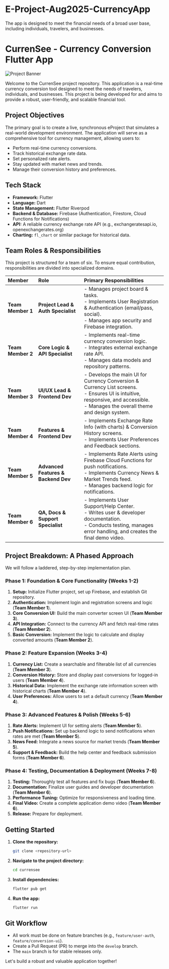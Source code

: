 # E-Project-Aug2025-CurrencyApp
The app is designed to meet the financial needs of a broad user base, including individuals, travelers, and businesses.

# CurrenSee - Currency Conversion Flutter App

![Project Banner](https://placehold.co/1200x300/4285f4/ffffff?text=CurrenSee&font=raleway)

Welcome to the CurrenSee project repository. This application is a real-time currency conversion tool designed to meet the needs of travelers, individuals, and businesses. This project is being developed for and aims to provide a robust, user-friendly, and scalable financial tool.

## Project Objectives

The primary goal is to create a live, synchronous eProject that simulates a real-world development environment. The application will serve as a comprehensive tool for currency management, allowing users to:

* Perform real-time currency conversions.
* Track historical exchange rate data.
* Set personalized rate alerts.
* Stay updated with market news and trends.
* Manage their conversion history and preferences.

## Tech Stack

* **Framework:** Flutter
* **Language:** Dart
* **State Management:** Flutter Riverpod
* **Backend & Database:** Firebase (Authentication, Firestore, Cloud Functions for Notifications)
* **API:** A reliable currency exchange rate API (e.g., exchangeratesapi.io, openexchangerates.org)
* **Charting:** `fl_chart` or similar package for historical data.

## Team Roles & Responsibilities

This project is structured for a team of six. To ensure equal contribution, responsibilities are divided into specialized domains.

| Member | Role | Primary Responsibilities |
| :--- | :--- | :--- |
| **Team Member 1** | **Project Lead & Auth Specialist** | - Manages project board & tasks.<br>- Implements User Registration & Authentication (email/pass, social).<br>- Manages app security and Firebase integration. |
| **Team Member 2** | **Core Logic & API Specialist** | - Implements real-time currency conversion logic.<br>- Integrates external exchange rate API.<br>- Manages data models and repository patterns. |
| **Team Member 3** | **UI/UX Lead & Frontend Dev** | - Develops the main UI for Currency Conversion & Currency List screens.<br>- Ensures UI is intuitive, responsive, and accessible.<br>- Manages the overall theme and design system. |
| **Team Member 4** | **Features & Frontend Dev** | - Implements Exchange Rate Info (with charts) & Conversion History screens.<br>- Implements User Preferences and Feedback sections. |
| **Team Member 5** | **Advanced Features & Backend Dev** | - Implements Rate Alerts using Firebase Cloud Functions for push notifications.<br>- Implements Currency News & Market Trends feed.<br>- Manages backend logic for notifications. |
| **Team Member 6** | **QA, Docs & Support Specialist**| - Implements User Support/Help Center.<br>- Writes user & developer documentation.<br>- Conducts testing, manages error handling, and creates the final demo video. |

## Project Breakdown: A Phased Approach

We will follow a laddered, step-by-step implementation plan.

### **Phase 1: Foundation & Core Functionality (Weeks 1-2)**
1.  **Setup:** Initialize Flutter project, set up Firebase, and establish Git repository.
2.  **Authentication:** Implement login and registration screens and logic (**Team Member 1**).
3.  **Core Conversion UI:** Build the main converter screen UI (**Team Member 3**).
4.  **API Integration:** Connect to the currency API and fetch real-time rates (**Team Member 2**).
5.  **Basic Conversion:** Implement the logic to calculate and display converted amounts (**Team Member 2**).

### **Phase 2: Feature Expansion (Weeks 3-4)**
1.  **Currency List:** Create a searchable and filterable list of all currencies (**Team Member 3**).
2.  **Conversion History:** Store and display past conversions for logged-in users (**Team Member 4**).
3.  **Historical Data:** Implement the exchange rate information screen with historical charts (**Team Member 4**).
4.  **User Preferences:** Allow users to set a default currency (**Team Member 4**).

### **Phase 3: Advanced Features & Polish (Weeks 5-6)**
1.  **Rate Alerts:** Implement UI for setting alerts (**Team Member 5**).
2.  **Push Notifications:** Set up backend logic to send notifications when rates are met (**Team Member 5**).
3.  **News Feed:** Integrate a news source for market trends (**Team Member 5**).
4.  **Support & Feedback:** Build the help center and feedback submission forms (**Team Member 6**).

### **Phase 4: Testing, Documentation & Deployment (Weeks 7-8)**
1.  **Testing:** Thoroughly test all features and fix bugs (**Team Member 6**).
2.  **Documentation:** Finalize user guides and developer documentation (**Team Member 6**).
3.  **Performance Tuning:** Optimize for responsiveness and loading time.
4.  **Final Video:** Create a complete application demo video (**Team Member 6**).
5.  **Release:** Prepare for deployment.

## Getting Started

1.  **Clone the repository:**
    ```bash
    git clone <repository-url>
    ```
2.  **Navigate to the project directory:**
    ```bash
    cd currensee
    ```
3.  **Install dependencies:**
    ```bash
    flutter pub get
    ```
4.  **Run the app:**
    ```bash
    flutter run
    ```

## Git Workflow

* All work must be done on feature branches (e.g., `feature/user-auth`, `feature/conversion-ui`).
* Create a Pull Request (PR) to merge into the `develop` branch.
* The `main` branch is for stable releases only.

Let's build a robust and valuable application together!
